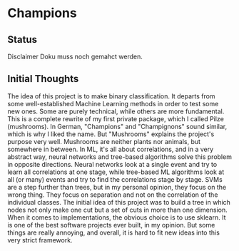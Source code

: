 # Champions 


## Status

Disclaimer Doku muss noch gemahct werden.

## Initial Thoughts

The idea of this project is to make binary classification. It departs from some well-established Machine Learning methods in order to test some new ones. Some are purely technical, while others are more fundamental. This is a complete rewrite of my first private package, which I called Pilze (mushrooms). In German, "Champions" and "Champignons" sound similar, which is why I liked the name. But "Mushrooms" explains the project's purpose very well. Mushrooms are neither plants nor animals, but somewhere in between. In ML, it's all about correlations, and in a very abstract way, neural networks and tree-based algorithms solve this problem in opposite directions. Neural networks look at a single event and try to learn all correlations at one stage, while tree-based ML algorithms look at all (or many) events and try to find the correlations stage by stage. SVMs are a step further than trees, but in my personal opinion, they focus on the wrong thing. They focus on separation and not on the correlation of the individual classes. The initial idea of this project was to build a tree in which nodes not only make one cut but a set of cuts in more than one dimension. When it comes to implementations, the obvious choice is to use sklearn. It is one of the best software projects ever built, in my opinion. But some things are really annoying, and overall, it is hard to fit new ideas into this very strict framework.